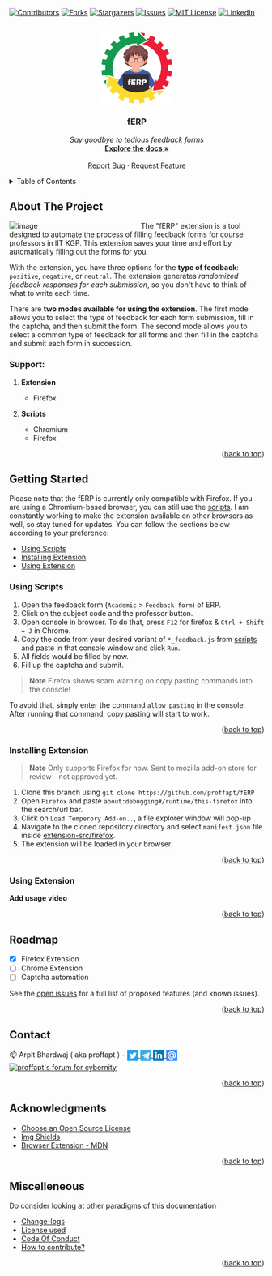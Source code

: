 <div id="top"></div>

<!-- PROJECT SHIELDS -->
<!-- https://www.markdownguide.org/basic-syntax/#reference-style-links-->
[![Contributors][contributors-shield]][contributors-url]
[![Forks][forks-shield]][forks-url]
[![Stargazers][stars-shield]][stars-url]
[![Issues][issues-shield]][issues-url]
[![MIT License][license-shield]][license-url]
[![LinkedIn][linkedin-shield]][linkedin-url]


<!-- PROJECT LOGO -->
<br />
<div align="center">
  <a href="https://github.com/proffapt/fERP">
    <img width="140" alt="image" src="./extension-src/firefox/images/fERP128.png">
  </a>
  
  <h3 align="center">fERP</h3>

  <p align="center">
    <i>Say goodbye to tedious feedback forms</i>
    <br />
    <a href="https://github.com/proffapt/fERP"><strong>Explore the docs »</strong></a>
    <br />
    <br />
    <a href="https://github.com/proffapt/fERP/issues">Report Bug</a>
    ·
    <a href="https://github.com/proffapt/fERP/issues">Request Feature</a>
  </p>
</div>


<!-- TABLE OF CONTENTS -->
<details>
  <summary>Table of Contents</summary>
  <ol>
    <li>
      <a href="#about-the-project">About The Project</a>
      <ul>
        <li><a href="#support">Support</a></li>
      </ul>
    </li>
    <li>
      <a href="#getting-started">Getting Started</a>
      <ul>
        <li><a href="#using-scripts">Using Scripts</a></li>
        <li><a href="#installing-extension">Installing Extension</a></li>
        <li><a href="#using-extension">Using Extension</a></li>
      </ul>
    </li>
    <li><a href="#roadmap">Roadmap</a></li>
    <li><a href="#contact">Contact</a></li>
    <li><a href="#acknowledgments">Acknowledgments</a></li>
    <li><a href="#miscelleneous">Miscelleneous</a></li>    
  </ol>
</details>


<!-- ABOUT THE PROJECT -->
## About The Project

<img align="left" width="260" alt="image" src="https://user-images.githubusercontent.com/86282911/230757945-2229d143-2eef-40df-958c-269c6a3c919e.png">

The "fERP" extension is a tool designed to automate the process of filling feedback forms for course professors in IIT KGP. This extension saves your time and effort by automatically filling out the forms for you.

With the extension, you have three options for the **type of feedback**: `positive`, `negative`, or `neutral`. The extension generates _randomized feedback responses for each submission_, so you don't have to think of what to write each time.

There are **two modes available for using the extension**. The first mode allows you to select the type of feedback for each form submission, fill in the captcha, and then submit the form. The second mode allows you to select a common type of feedback for all forms and then fill in the captcha and submit each form in succession.

<div id="supports"></div>

### Support:
1. **Extension**
    - Firefox

2. **Scripts**
    - Chromium
    - Firefox

<p align="right">(<a href="#top">back to top</a>)</p>


<!-- GETTING STARTED -->
## Getting Started

Please note that the fERP is currently only compatible with Firefox. If you are using a Chromium-based browser, you can still use the [scripts](./scripts). I am constantly working to make the extension available on other browsers as well, so stay tuned for updates. You can follow the sections below according to your preference:
- [Using Scripts](#using-scripts)
- [Installing Extension](#installing-extension)
- [Using Extension](#using-extension)

### Using Scripts

1. Open the feedback form (`Academic` > `Feedback form`) of ERP.
2. Click on the subject code and the professor button.
3. Open console in browser.
   To do that, press ``F12`` for firefox & ``Ctrl + Shift + J`` in Chrome.
4. Copy the code from your desired variant of `*_feedback.js` from [scripts](./scripts) and paste in that console window and click `Run`.
5. All fields would be filled by now.
6. Fill up the captcha and submit.
    
> **Note** Firefox shows scam warning on copy pasting commands into the console!

To avoid that, simply enter the command `allow pasting` in the console.<br>
After running that command, copy pasting will start to work.

<p align="right">(<a href="#top">back to top</a>)</p>

### Installing Extension 

> **Note** Only supports Firefox for now. Sent to mozilla add-on store for review - not approved yet.

1. Clone this branch using `git clone https://github.com/proffapt/fERP`
2. Open `Firefox` and paste `about:debugging#/runtime/this-firefox` into the search/url bar.
3. Click on `Load Temperory Add-on..`, a file explorer window will pop-up
4. Navigate to the cloned repository directory and select `manifest.json` file inside [extension-src/firefox](./extension-src/firefox).
5. The extension will be loaded in your browser.

<p align="right">(<a href="#top">back to top</a>)</p>

### Using Extension

**Add usage video**

<p align="right">(<a href="#top">back to top</a>)</p>


<!-- ROADMAP -->
## Roadmap
<!-- UPDATE -->
- [x] Firefox Extension
- [ ] Chrome Extension
- [ ] Captcha automation

See the [open issues](https://github.com/proffapt/fERP/issues) for a full list of proposed features (and known issues).

<p align="right">(<a href="#top">back to top</a>)</p>


<!-- CONTACT -->
## Contact

<p>
📫 Arpit Bhardwaj ( aka proffapt ) -   

<a href="https://twitter.com/proffapt">
  <img align="center" alt="proffapt's Twitter " width="22px" src="https://raw.githubusercontent.com/edent/SuperTinyIcons/master/images/svg/twitter.svg" />
</a>
<a href="https://t.me/proffapt">
  <img align="center" alt="proffapt's Telegram" width="22px" src="https://raw.githubusercontent.com/edent/SuperTinyIcons/master/images/svg/telegram.svg" />
</a>
<a href="https://www.linkedin.com/in/proffapt/">
  <img align="center" alt="proffapt's LinkedIn" width="22px" src="https://raw.githubusercontent.com/edent/SuperTinyIcons/master/images/svg/linkedin.svg" />
</a> 
<a href="mailto:proffapt@pm.me">
  <img align="center" alt="proffapt's mail" width="22px" src="https://raw.githubusercontent.com/edent/SuperTinyIcons/master/images/svg/mail.svg" />
</a> 
<a href="https://cybernity.group">
  <img align="center" alt="proffapt's forum for cybernity" width="22px" src="https://cybernity.group/uploads/default/original/1X/a8338f86bbbedd39701c85d5f32cf3d817c04c27.png" />
</a> 
</p>

<p align="right">(<a href="#top">back to top</a>)</p>


<!-- ACKNOWLEDGMENTS -->
## Acknowledgments

* [Choose an Open Source License](https://choosealicense.com)
* [Img Shields](https://shields.io)
* [Browser Extension - MDN](https://developer.mozilla.org/en-US/docs/Mozilla/Add-ons/WebExtensions)

<p align="right">(<a href="#top">back to top</a>)</p>

## Miscelleneous

Do consider looking at other paradigms of this documentation
  - [Change-logs](/.github/CHANGELOG.md)
  - [License used](/LICENSE.txt)
  - [Code Of Conduct](/.github/CODE_OF_CONDUCT.md)
  - [How to contribute?](/.github/CONTRIBUTING.md)

<p align="right">(<a href="#top">back to top</a>)</p>

<!-- MARKDOWN LINKS & IMAGES -->

[contributors-shield]: https://img.shields.io/github/contributors/proffapt/fERP.svg?style=for-the-badge
[contributors-url]: https://github.com/proffapt/fERP/graphs/contributors
[forks-shield]: https://img.shields.io/github/forks/proffapt/fERP.svg?style=for-the-badge
[forks-url]: https://github.com/proffapt/fERP/network/members
[stars-shield]: https://img.shields.io/github/stars/proffapt/fERP.svg?style=for-the-badge
[stars-url]: https://github.com/proffapt/fERP/stargazers
[issues-shield]: https://img.shields.io/github/issues/proffapt/fERP.svg?style=for-the-badge
[issues-url]: https://github.com/proffapt/fERP/issues
[license-shield]: https://img.shields.io/github/license/proffapt/fERP.svg?style=for-the-badge
[license-url]: https://github.com/proffapt/fERP/blob/master/LICENSE.txt
[linkedin-shield]: https://img.shields.io/badge/-LinkedIn-black.svg?style=for-the-badge&logo=linkedin&colorB=555
[linkedin-url]: https://linkedin.com/in/proffapt
